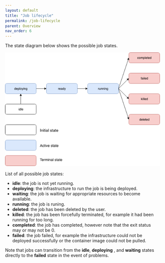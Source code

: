 ```yaml
---
layout: default
title: "Job lifecycle"
permalink: /job-lifecycle
parent: Overview
nav_order: 6
---
```


The state diagram below shows the possible job states.

![Job lifecycle](job-states.png)

List of all possible job states:
* __idle__: the job is not yet running.
* __deploying__: the infrastructure to run the job is being deployed.
* __waiting__: the job is waiting for appropriate resources to become available.
* __running__: the job is runing.
* __deleted__: the job has been deleted by the user.
* __killed__: the job has been forcefully terminated, for example it had been running for too long.
* __completed__: the job has completed, however note that the exit status may or may not be 0.
* __failed__: the job failed, for example the infrastructure could not be deployed successfully or the container image could not be pulled.

Note that jobs can transition from the __idle__, __deploying__ , and __waiting__ states directly to the __failed__ state in the event of problems.

